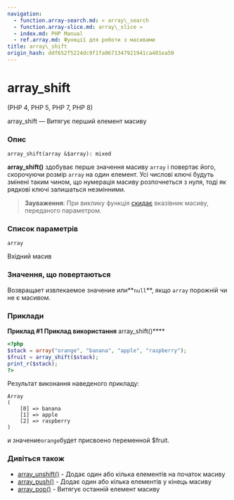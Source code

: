 ```yaml
---
navigation:
  - function.array-search.md: « array\_search
  - function.array-slice.md: array\_slice »
  - index.md: PHP Manual
  - ref.array.md: Функції для роботи з масивами
title: array\_shift
origin_hash: ddf652f5224dc9f1fa9671347921941ca401ea50
---
```

# array\_shift

(PHP 4, PHP 5, PHP 7, PHP 8)

array\_shift — Витягує перший елемент масиву

### Опис

```methodsynopsis
array_shift(array &$array): mixed
```

**array\_shift()** здобуває перше значення масиву `array` і повертає його, скорочуючи розмір `array` на один елемент. Усі числові ключі будуть змінені таким чином, що нумерація масиву розпочнеться з нуля, тоді як рядкові ключі залишаться незмінними.

> **Зауваження**: При виклику функція [скидає](function.reset.md) вказівник масиву, переданого параметром.

### Список параметрів

`array`

Вхідний масив

### Значення, що повертаються

Возвращает извлекаемое значение или\*\*`null`\*\*, якщо `array` порожній чи не є масивом.

### Приклади

**Приклад #1 Приклад використання** array\_shift()\*\*\*\*

```php
<?php
$stack = array("orange", "banana", "apple", "raspberry");
$fruit = array_shift($stack);
print_r($stack);
?>
```

Результат виконання наведеного прикладу:

```
Array
(
    [0] => banana
    [1] => apple
    [2] => raspberry
)
```

и значение`orange`будет присвоено переменной $fruit.

### Дивіться також

-   [array\_unshift()](function.array-unshift.md) \- Додає один або кілька елементів на початок масиву
-   [array\_push()](function.array-push.md) \- Додає один або кілька елементів у кінець масиву
-   [array\_pop()](function.array-pop.md) \- Витягує останній елемент масиву

